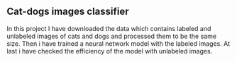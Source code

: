 ## Cat-dogs images classifier

In this project I have downloaded the data which contains labeled and unlabeled images of cats and dogs and processed them to be the same size.
Then i have trained a neural network model with the labeled images.
At last i have checked the efficiency of the model with unlabeled images.


